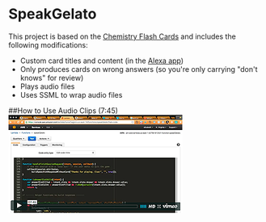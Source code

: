# SpeakGelato
This project is based on the <a href="https://github.com/amzn/alexa-skills-kit-js/tree/master/samples/ChemistryFlashCards" target="_new">Chemistry Flash Cards</a> and includes the following modifications: 
- Custom card titles and content (in the <a href="http://alexa.amazon.com" target="_new">Alexa app</a>)
- Only produces cards on wrong answers (so you're only carrying "don't knows" for review)
- Plays audio files
- Uses SSML to wrap audio files

##How to Use Audio Clips (7:45)
<a href="https://vimeo.com/175782366" target="_new">
<img src ="https://github.com/LizMyers/SpeakGelato/blob/master/icons/audioTut.png" />
</a>

